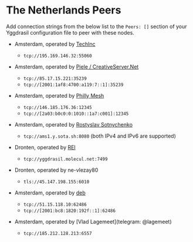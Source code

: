 # The Netherlands Peers

Add connection strings from the below list to the `Peers: []` section of your
Yggdrasil configuration file to peer with these nodes.

* Amsterdam, operated by [TechInc](https://techinc.nl)
  * `tcp://195.169.146.32:55060`

* Amsterdam, operated by [Piele / CreativeServer.Net](https://github.com/petertambach)
  * `tcp://85.17.15.221:35239`
  * `tcp://[2001:1af8:4700:a119:7::1]:35239`

* Amsterdam, operated by [Philly Mesh](https://phillymesh.net)
  * `tcp://146.185.176.36:12345`
  * `tcp://[2a03:b0c0:0:1010::1a7:c001]:12345`

* Amsterdam, operated by [Rostyslav Sotnychenko](https://github.com/rsotnychenko)
  * `tcp://ams1.y.sota.sh:8080` (both IPv4 and IPv6 are supported)

* Dronten, operated by [REI](https://github.com/molecul)
  * `tcp://yggdrasil.molecul.net:7499`

* Dronten, operated by ne-vlezay80
  * `tls://45.147.198.155:6010`
  
* Amsterdam, operated by [deb](https://ysl.su)
  * `tcp://51.15.118.10:62486`
  * `tcp://[2001:bc8:1820:192f::1]:62486`
  
* Amsterdam, operated by [Vlad Lagemeet](telegram: @lagemeet)
  * `tcp://185.212.128.213:6557`
